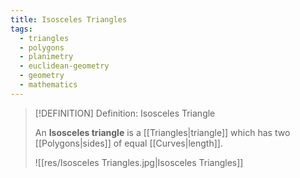 ```yaml
---
title: Isosceles Triangles
tags:
  - triangles
  - polygons
  - planimetry
  - euclidean-geometry
  - geometry
  - mathematics
---
```


>[!DEFINITION] Definition: Isosceles Triangle
>
>An **Isosceles triangle** is a [[Triangles|triangle]] which has two [[Polygons|sides]] of equal [[Curves|length]].
>
>![[res/Isosceles Triangles.jpg|Isosceles Triangles]]
>